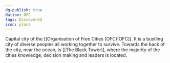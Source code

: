 ```yaml
---
dg-publish: true
Nation: OFC
tags: Discovered
icon: place
---
```

Capital city of the [[Organisation of Free Cities (OFC)|OFC]]. It is a bustling city of diverse peoples all working together to survive. Towards the back of the city, near the ocean, is [[The Black Tower]], where the majority of the cities knowledge, decision making and leaders is located.
